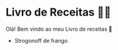 # Livro de Receitas :man_cook:

Olá! Bem vindo ao meu Livro de receitas :tomato:

- Strogonoff de frango
